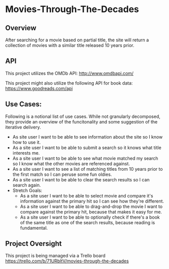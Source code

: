 # Movies-Through-The-Decades

## Overview 
After searching for a movie based on partial title, the site will return a collection of movies with a similar title released 10 years prior.

## API
This project utilizes the OMDb API:
http://www.omdbapi.com/

This project might also utilize the following API for book data:
https://www.goodreads.com/api

## Use Cases:
Following is a notional list of use cases. While not granularly decomposed, they provide an overview of the funcitonality and some suggestion of the iterative delivery.
* As site user I want to be able to see information about the site so I know how to use it.
* As a site user I want to be able to submit a search so it knows what title interests me.
* As a site user I want to be able to see what movie matched my search so I know what the other movies are referenced against.
* As a site user I want to see a list of matching titles from 10 years prior to the first match so I can peruse some fun oldies.
* As a site user I want to be able to clear the search results so I can search again.
* Stretch Goals:
    * As a site user I want to be able to select movie and compare it's information against the primary hit so I can see how they're different.
    * As a site user I want to be able to drag-and-drop the movie I want to compare against the primary hit, because that makes it easy for me.
    * As a site user I want to be able to optionally check if there's a book of the same title as one of the search results, because reading is fundamental.

## Project Oversight
This project is being managed via a Trello board
https://trello.com/b/71URbltV/movies-through-the-decades
